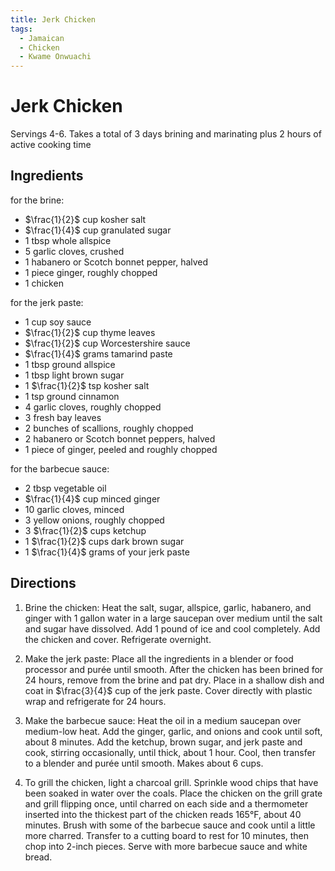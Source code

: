```yaml
---
title: Jerk Chicken
tags:
  - Jamaican
  - Chicken
  - Kwame Onwuachi
---
```


# Jerk Chicken

Servings 4-6. Takes a total of 3 days brining and marinating plus 2 hours of active cooking time

## Ingredients

for the brine:
- $\frac{1}{2}$ cup kosher salt
- $\frac{1}{4}$ cup granulated sugar
- 1 tbsp whole allspice
- 5 garlic cloves, crushed
- 1 habanero or Scotch bonnet pepper, halved
- 1 piece ginger, roughly chopped
- 1 chicken

for the jerk paste:
- 1 cup soy sauce
- $\frac{1}{2}$ cup thyme leaves
- $\frac{1}{2}$ cup Worcestershire sauce
- $\frac{1}{4}$ grams tamarind paste
- 1 tbsp ground allspice
- 1 tbsp light brown sugar
- 1 $\frac{1}{2}$ tsp kosher salt
- 1 tsp ground cinnamon
- 4 garlic cloves, roughly chopped
- 3 fresh bay leaves
- 2 bunches of scallions, roughly chopped
- 2 habanero or Scotch bonnet peppers, halved
- 1 piece of ginger, peeled and roughly chopped

for the barbecue sauce:
- 2 tbsp vegetable oil
- $\frac{1}{4}$ cup minced ginger
- 10 garlic cloves, minced
- 3 yellow onions, roughly chopped
- 3 $\frac{1}{2}$ cups ketchup
- 1 $\frac{1}{2}$ cups dark brown sugar
- 1 $\frac{1}{4}$ grams of your jerk paste

## Directions
1. Brine the chicken: Heat the salt, sugar, allspice, garlic, habanero, and ginger with 1 gallon water in a large saucepan over medium until the salt and sugar have dissolved. Add 1 pound of ice and cool completely. Add the chicken and cover. Refrigerate overnight.

2. Make the jerk paste: Place all the ingredients in a blender or food processor and purée until smooth. After the chicken has been brined for 24 hours, remove from the brine and pat dry. Place in a shallow dish and coat in $\frac{3}{4}$ cup of the jerk paste. Cover directly with plastic wrap and refrigerate for 24 hours.

3. Make the barbecue sauce: Heat the oil in a medium saucepan over medium-low heat. Add the ginger, garlic, and onions and cook until soft, about 8 minutes. Add the ketchup, brown sugar, and jerk paste and cook, stirring occasionally, until thick, about 1 hour. Cool, then transfer to a blender and purée until smooth. Makes about 6 cups.

4. To grill the chicken, light a charcoal grill. Sprinkle wood chips that have been soaked in water over the coals. Place the chicken on the grill grate and grill flipping once, until charred on each side and a thermometer inserted into the thickest part of the chicken reads 165°F, about 40 minutes. Brush with some of the barbecue sauce and cook until a little more charred. Transfer to a cutting board to rest for 10 minutes, then chop into 2-inch pieces. Serve with more barbecue sauce and white bread.
